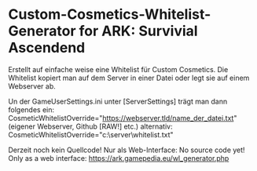 # Custom-Cosmetics-Whitelist-Generator for ARK: Survivial Ascendend

Erstellt auf einfache weise eine Whitelist für Custom Cosmetics. Die Whitelist kopiert man auf dem Server in einer Datei oder legt sie auf einem Webserver ab. 

Un der GameUserSettings.ini unter [ServerSettings] trägt man dann folgendes ein:
CosmeticWhitelistOverride="https://webserver.tld/name_der_datei.txt" (eigener Webserver, Github [RAW!] etc.)
alternativ: 
CosmeticWhitelistOverride="c:\server\whitelist.txt"

Derzeit noch kein Quellcode! Nur als Web-Interface: 
No source code yet! Only as a web interface:
https://ark.gamepedia.eu/wl_generator.php

